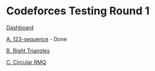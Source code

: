 # Codeforces Testing Round 1

[Dashboard](https://codeforces.com/contest/52)

[A. 123-sequence](https://codeforces.com/contest/52/problem/A) - Done

[B. Right Triangles](https://codeforces.com/contest/52/problem/B)

[C. Circular RMQ](https://codeforces.com/contest/52/problem/C)
